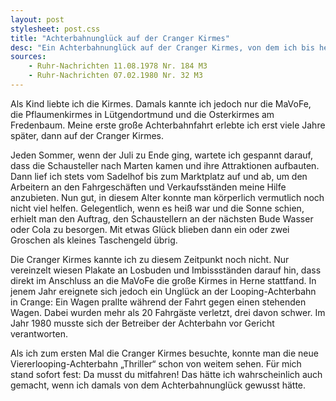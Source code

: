 ```yaml
---
layout: post
stylesheet: post.css
title: "Achterbahnunglück auf der Cranger Kirmes"
desc: "Ein Achterbahnunglück auf der Cranger Kirmes, von dem ich bis heute nichts wusste"
sources:
    - Ruhr-Nachrichten 11.08.1978 Nr. 184 M3
    - Ruhr-Nachrichten 07.02.1980 Nr. 32 M3
---
```


Als Kind liebte ich die Kirmes. Damals kannte ich jedoch nur die MaVoFe, die Pflaumenkirmes in Lütgendortmund und die Osterkirmes am Fredenbaum. Meine erste große Achterbahnfahrt erlebte ich erst viele Jahre später, dann auf der Cranger Kirmes.

Jeden Sommer, wenn der Juli zu Ende ging, wartete ich gespannt darauf, dass die Schausteller nach Marten kamen und ihre Attraktionen aufbauten. Dann lief ich stets vom Sadelhof bis zum Marktplatz auf und ab, um den Arbeitern an den Fahrgeschäften und Verkaufsständen meine Hilfe anzubieten. Nun gut, in diesem Alter konnte man körperlich vermutlich noch nicht viel helfen. Gelegentlich, wenn es heiß war und die Sonne schien, erhielt man den Auftrag, den Schaustellern an der nächsten Bude Wasser oder Cola zu besorgen. Mit etwas Glück blieben dann ein oder zwei Groschen als kleines Taschengeld übrig.

Die Cranger Kirmes kannte ich zu diesem Zeitpunkt noch nicht. Nur vereinzelt wiesen Plakate an Losbuden und Imbissständen darauf hin, dass direkt im Anschluss an die MaVoFe die große Kirmes in Herne stattfand. In jenem Jahr ereignete sich jedoch ein Unglück an der Looping-Achterbahn in Crange: Ein Wagen prallte während der Fahrt gegen einen stehenden Wagen. Dabei wurden mehr als 20 Fahrgäste verletzt, drei davon schwer. Im Jahr 1980 musste sich der Betreiber der Achterbahn vor Gericht verantworten.

Als ich zum ersten Mal die Cranger Kirmes besuchte, konnte man die neue Viererlooping-Achterbahn „Thriller“ schon von weitem sehen. Für mich stand sofort fest: Da musst du mitfahren! Das hätte ich wahrscheinlich auch gemacht, wenn ich damals von dem Achterbahnunglück gewusst hätte.
